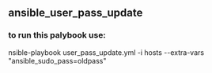## ansible_user_pass_update
### to run this palybook use:

nsible-playbook user_pass_update.yml -i hosts --extra-vars "ansible_sudo_pass=oldpass"
